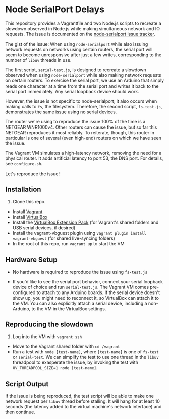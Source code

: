 # Node SerialPort Delays

This repository provides a Vagrantfile and two Node.js scripts to recreate a
slowdown observed in Node.js while making simultaneous network and IO requests.
The issue is documented on the [node-serialport issue tracker](https://github.com/EmergingTechnologyAdvisors/node-serialport/issues/797).

The gist of the issue: When using `node-serialport` while also issuing network
requests on networks using certain routers, the serial port will seem to become
unresponsive after just a few writes, corresponding to the number of `libuv`
threads in use.

The first script, `serial-test.js`, is designed to recreate a slowdown observed
when  using `node-serialport` while also making network requests on certain
routers. To exercise the serial port, we use an Arduino that simply reads one
character at a time from the serial port and writes it back to the serial port
immediately. Any serial loopback device should work.

However, the issue is not specific to node-serialport; it also occurs when
making calls to `fs`, the filesystem. Therefore, the second script,
`fs-test.js`, demonstrates the same issue using no serial devices.

The router we're using to reproduce the issue 100% of the time is a
NETGEAR WNR1000v4. Other routers can cause the issue, but so far this NETGEAR
reproduces it most reliably. To reiterate, though, this router in particular is
one of several (even high-end) routers on which we have seen the issue.

The Vagrant VM simulates a high-latency network, removing the need for a physical
router. It adds artificial latency to port 53, the DNS port.
For details, see `configure.sh`.

Let's reproduce the issue!

## Installation

1. Clone this repo.
* Install [Vagrant](https://www.vagrantup.com/downloads.html)
* Install [VirtualBox](https://www.virtualbox.org/)
* Install the [VirtualBox Extension Pack](https://www.virtualbox.org/wiki/Downloads)
(for Vagrant's shared folders and USB serial devices, if desired)
* Install the vagrant-vbguest plugin using
`vagrant plugin install vagrant-vbguest` (for shared live-syncing folders)
* In the root of this repo, run `vagrant up` to start the VM

## Hardware Setup

* No hardware is required to reproduce the issue using `fs-test.js`

* If you'd like to see the serial port behavior, connect your serial loopback
device of choice and run `serial-test.js`. The Vagrant VM comes pre-configured
to attach to any Arduino boards. If the serial device doesn't show up, you might
need to reconnect it, so VirtualBox can attach it to the VM. You can also
explicitly attach a serial device, including a non-Arduino, to the VM in the
VirtualBox settings.

## Reproducing the slowdown

1. Log into the VM with `vagrant ssh`
* Move to the Vagrant shared folder with `cd /vagrant`
* Run a test with `node [test-name]`, where `[test-name]` is one of `fs-test` or
`serial-test`. We can simplify the test to use one thread in the `libuv`
threadpool to exasperate the issue, by invoking the test with
`UV_THREADPOOL_SIZE=1 node [test-name]`.

## Script Output

If the issue is being reproduced, the test script will be able to make one
network request per `libuv` thread before stalling. It will hang for at least 10
seconds (the latency added to the virtual machine's network interface) and then
continue.

